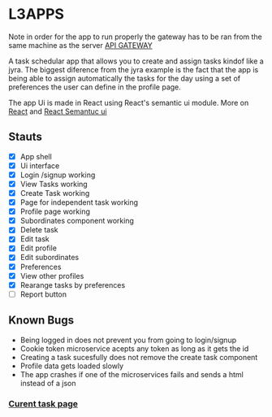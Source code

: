 # L3APPS

Note in order for the app to run properly the gateway has to be ran from the same machine as the server
[API GATEWAY](https://github.com/Mike97M/A3-api-gateway/tree/master/demo)

A task schedular app that allows you to create and assign tasks kindof like a jyra. The biggest diference from the jyra example is the fact that the app is being able to assign automatically the tasks for the day using a set of preferences the user can define in the profile page.

The app Ui is made in React using React's semantic ui module.
More on [React](https://reactjs.org/) and [React Semantuc ui](https://react.semantic-ui.com/)

## Stauts

- [x] App shell
- [x] Ui interface
- [x] Login /signup working 
- [x] View Tasks working
- [x] Create Task working
- [x] Page for independent task working
- [x] Profile page working
- [x] Subordinates component working
- [x] Delete task
- [x] Edit task
- [x] Edit profile
- [x] Edit subordinates
- [x] Preferences
- [x] View other profiles
- [x] Rearange tasks by preferences
- [ ] Report button 

## Known Bugs

- Being logged in does not prevent you from going to login/signup
- Cookie token microservice acepts any token as long as it gets the id
- Creating a task sucesfully does not remove the create task component
- Profile data gets loaded slowly
- The app crashes if one of the microservices fails and sends a html instead of a json

### [Curent task page](https://onedrive.live.com/edit.aspx?resid=FA433C654EFFEE81!25217&ithint=file%2cxlsx&authkey=!ALu2HbVjqCEcBfc)

